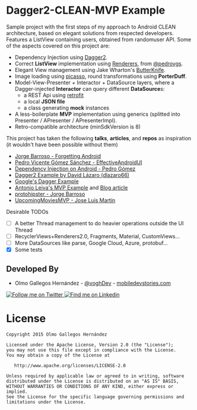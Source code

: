 # Dagger2-CLEAN-MVP Example

Sample project with the first steps of my approach to Android CLEAN architecture, based on elegant solutions from respected developers.
Features a ListView containing users, obtained from randomuser API.
Some of the aspects covered on this project are:

* Dependency Injection using [Dagger2][6].
* Correct **ListView** implementation using [Renderers][15], from [@pedrovgs][1].
* Elegant View management using Jake Wharton's [ButterKnife][11].
* Image loading using [picasso][12], round transformations using **PorterDuff**.
* Model-View-Presenter + Interactor + DataSource layers, where a Dagger-injected **Interactor** can query different **DataSource**s:
  * a REST Api using [retrofit][13]
  * a local **JSON file**
  * a class generating **mock** instances
* A less-boilerplate **MVP** implementation using generics (splitted into Presenter / APresenter / APresenterImpl).
* Retro-compatible architecture (minSdkVersion is 8)

This project has taken the following **talks**, **articles**, and **repos** as inspiration (it wouldn't have been possible without them)

* [Jorge Barroso - Forgetting Android][3]
* [Pedro Vicente Gómez Sánchez - EffectiveAndroidUI][2]
* [Dependency Injection on Android - Pedro Gómez][4]
* [Dagger2 Example by David Lázaro (dlazaro66)][5]
* [Google's Dagger Example][6]
* [Antonio Leiva's MVP Example][7] and [Blog article][8]
* [protohipster - Jorge Barroso][9]
* [UpcomingMoviesMVP - Jose Luis Martín][14]

Desirable TODOs

- [ ] A better Thread management to do heavier operations outside the UI Thread
- [ ] RecyclerViews+Renderers2.0, Fragments, Material, CustomViews...
- [ ] More DataSources like parse, Google Cloud, Azure, protobuf...
- [X] Some tests

Developed By
------------

* Olmo Gallegos Hernández - [@voghDev][9] - [mobiledevstories.com][10]

<a href="http://twitter.com/voghDev">
  <img alt="Follow me on Twitter" src="http://imageshack.us/a/img812/3923/smallth.png" />
</a>
<a href="https://www.linkedin.com/profile/view?id=91543271">
  <img alt="Find me on Linkedin" src="http://imageshack.us/a/img41/7877/smallld.png" />
</a>

# License

    Copyright 2015 Olmo Gallegos Hernández

    Licensed under the Apache License, Version 2.0 (the "License");
    you may not use this file except in compliance with the License.
    You may obtain a copy of the License at

       http://www.apache.org/licenses/LICENSE-2.0

    Unless required by applicable law or agreed to in writing, software
    distributed under the License is distributed on an "AS IS" BASIS,
    WITHOUT WARRANTIES OR CONDITIONS OF ANY KIND, either express or implied.
    See the License for the specific language governing permissions and
    limitations under the License.


[1]: https://github.com/pedrovgs/
[2]: https://github.com/pedrovgs/EffectiveAndroidUI
[3]: https://www.youtube.com/watch?v=ROdIvrLL1ao
[4]: https://www.youtube.com/watch?v=ONziKX93iTM
[5]: https://github.com/dlazaro66/Dagger2-example
[6]: https://github.com/google/dagger
[7]: https://github.com/antoniolg/androidmvp
[8]: http://www.limecreativelabs.com/mvp-android/
[9]: http://twitter.com/voghDev
[10]: http://www.mobiledevstories.com
[11]: https://github.com/JakeWharton/butterknife
[12]: https://github.com/square/picasso
[13]: https://github.com/square/retrofit
[14]: https://github.com/jlmd/UpcomingMoviesMVP
[15]: https://github.com/pedrovgs/Renderers

